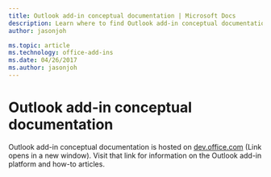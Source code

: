 ```yaml
---
title: Outlook add-in conceptual documentation | Microsoft Docs
description: Learn where to find Outlook add-in conceptual documentation.
author: jasonjoh

ms.topic: article
ms.technology: office-add-ins
ms.date: 04/26/2017
ms.author: jasonjoh
---
```


# Outlook add-in conceptual documentation

Outlook add-in conceptual documentation is hosted on <a href="https://dev.office.com/docs/add-ins/outlook/outlook-add-ins?product=outlook" target="_blank">dev.office.com</a> (Link opens in a new window). Visit that link for information on the Outlook add-in platform and how-to articles.